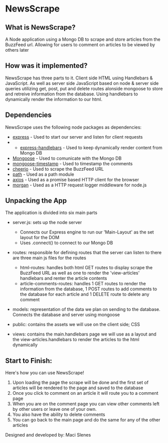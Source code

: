# NewsScrape

## What is NewsScrape?

A Node application using a Mongo DB to scrape and store articles from the BuzzFeed url. Allowing for users to comment on articles to be viewed by others later

## How was it implemented?

NewsScrape has three parts to it. Client side HTML using Handlebars & JavaScript. As well as server side JavaScript based on node & server side queries utilizing get, post, put and delete routes alonside mongoose to store and retreive information from the database. Using handlebars to dynamically render the information to our html. 

## Dependencies

NewsScrape uses the following node packages as dependencies:

* [express](https://www.npmjs.com/package/express) - Used to start our server and listen for client requests
* * [express-handlebars](https://www.npmjs.com/package/express-handlebars) - Used to keep dynamically render content from Mongo DB
* [Mongoose](https://www.npmjs.com/package/mongoose) - Used to comunicate with the Mongo DB
* [mongoose-timestamp](npmjs.com/package/mongoose-timestamp) - Used to timestamp the comments
* [cheerio](https://www.npmjs.com/package/cheerio) - Used to scrape the BuzzFeed URL
* [path](https://www.npmjs.com/package/path) - Used as a path module
* [axios](https://www.npmjs.com/package/axios) - Used as a promise based HTTP client for the browser
* [morgan](https://www.npmjs.com/package/morgan) - Used as a HTTP request logger middleware for node.js
 

## Unpacking the App

The application is divided into six main parts

* server.js: sets up the node server   
    * Connects our Express engine to run our 'Main-Layout' as the set layout for the DOM
    * Uses .connect() to connect to our Mongo DB

* routes: responsible for defining routes that the server can listen to there are three main js files for the routes
    * html-routes: handles both html GET routes to display scrape the BuzzFeed URL as well as one to render the 'view-articles' handlebars and renter the article contents
    * article-comments-routes: handles 1 GET routes to render the information from the database, 1 POST routes to add comments to the database for each article and 1 DELETE route to delete any comment


* models: representation of the data we plan on sending to the database. Connects the database and server using mongoose

* public: contains the assets we will use on the client side; CSS

* views: contains the main.handlebars page we will use as a layout and the view-articles.handlebars to render the articles to the html dynamically

 
## Start to Finish:
Here's how you can use NewsScrape!

1. Upon loading the page the scrape will be done and the first set of articles will be rendered to the page and saved to the database
2. Once you click to comment on an article it will route you to a comment page
3. When you are on the comment page you can view other comments left by other users or leave one of your own. 
4. You also have the ability to delete comments 
5. You can go back to the main page and do the same for any of the other articles

Designed and developed by: Maci Slenes
